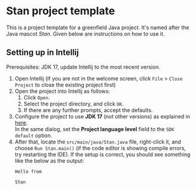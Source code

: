 # Stan project template

This is a project template for a greenfield Java project. It's named after the Java mascot _Stan_. Given below are instructions on how to use it.

## Setting up in Intellij

Prerequisites: JDK 17, update Intellij to the most recent version.

1. Open Intellij (if you are not in the welcome screen, click `File` > `Close Project` to close the existing project first)
1. Open the project into Intellij as follows:
   1. Click `Open`.
   1. Select the project directory, and click `OK`.
   1. If there are any further prompts, accept the defaults.
1. Configure the project to use **JDK 17** (not other versions) as explained in [here](https://www.jetbrains.com/help/idea/sdk.html#set-up-jdk).<br>
   In the same dialog, set the **Project language level** field to the `SDK default` option.
3. After that, locate the `src/main/java/Stan.java` file, right-click it, and choose `Run Stan.main()` (if the code editor is showing compile errors, try restarting the IDE). If the setup is correct, you should see something like the below as the output:
   ```
   Hello from

   Stan
   ```
